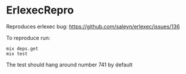 # ErlexecRepro

Reproduces erlexec bug: https://github.com/saleyn/erlexec/issues/136

To reproduce run:

    mix deps.get
    mix test
    
The test should hang around number 741 by default
